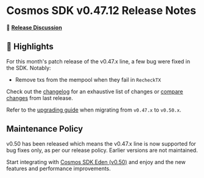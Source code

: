 # Cosmos SDK v0.47.12 Release Notes

💬 [**Release Discussion**](https://github.com/orgs/cosmos/discussions/6)

## 🚀 Highlights

For this month's patch release of the v0.47.x line, a few bug were fixed in the SDK.
Notably:

* Remove txs from the mempool when they fail in `RecheckTX`

Check out the [changelog](https://github.com/cosmos/cosmos-sdk/blob/v0.47.12/CHANGELOG.md) for an exhaustive list of changes or [compare changes](https://github.com/cosmos/cosmos-sdk/compare/v0.47.11...v0.47.12) from last release.

Refer to the [upgrading guide](https://github.com/cosmos/cosmos-sdk/blob/release/v0.50.x/UPGRADING.md) when migrating from `v0.47.x` to `v0.50.x`.

## Maintenance Policy

v0.50 has been released which means the v0.47.x line is now supported for bug fixes only, as per our release policy. Earlier versions are not maintained.  

Start integrating with [Cosmos SDK Eden (v0.50)](https://github.com/cosmos/cosmos-sdk/releases/tag/v0.50.7) and enjoy and the new features and performance improvements.
